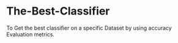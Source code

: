 # The-Best-Classifier

To Get the best classifier on a specific Dataset by using accuracy Evaluation metrics.
